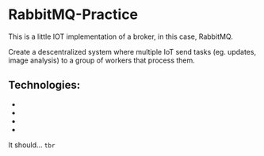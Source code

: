 # RabbitMQ-Practice
This is a little IOT implementation of a broker, in this case, RabbitMQ.

Create a descentralized system where multiple IoT send tasks (eg. updates, image analysis) to a group of workers that process them.

## Technologies:
  -
  -
  -
  -

It should... `tbr`
